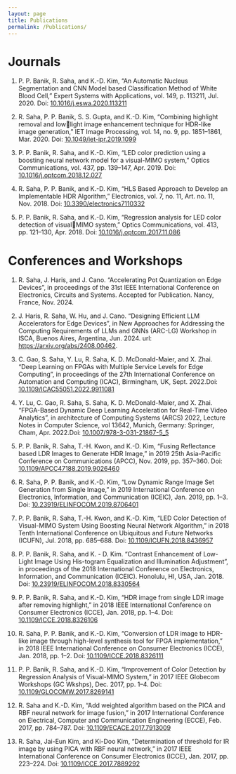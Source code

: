 ```yaml
---
layout: page
title: Publications
permalink: /Publications/
---
```

# Journals

1. P. P. Banik, R. Saha, and K.-D. Kim, “An Automatic Nucleus Segmentation and CNN Model 
based Classification Method of White Blood Cell,” Expert Systems with Applications, vol. 149, 
p. 113211, Jul. 2020. Doi: [10.1016/j.eswa.2020.113211](https://www.sciencedirect.com/science/article/abs/pii/S0957417420300373?via%3Dihub)

2. R. Saha, P. P. Banik, S. S. Gupta, and K.-D. Kim, “Combining highlight removal and lowlight image enhancement technique for HDR-like image generation,” IET Image Processing, vol. 
14, no. 9, pp. 1851–1861, Mar. 2020. Doi: [10.1049/iet-ipr.2019.1099](https://ietresearch.onlinelibrary.wiley.com/doi/10.1049/iet-ipr.2019.1099)

3. P. P. Banik, R. Saha, and K.-D. Kim, “LED color prediction using a boosting neural network 
model for a visual-MIMO system,” Optics Communications, vol. 437, pp. 139–147, Apr. 2019. 
Doi: [10.1016/j.optcom.2018.12.027](https://www.sciencedirect.com/science/article/abs/pii/S0030401818310769?via%3Dihub)

4. R. Saha, P. P. Banik, and K.-D. Kim, “HLS Based Approach to Develop an Implementable 
HDR Algorithm,” Electronics, vol. 7, no. 11, Art. no. 11, Nov. 2018. Doi: 
[10.3390/electronics7110332](https://www.mdpi.com/2079-9292/7/11/332)

5. P. P. Banik, R. Saha, and K.-D. Kim, “Regression analysis for LED color detection of visualMIMO system,” Optics Communications, vol. 413, pp. 121–130, Apr. 2018. Doi: 
[10.1016/j.optcom.2017.11.086](https://www.sciencedirect.com/science/article/abs/pii/S0030401817311045?via%3Dihub)

# Conferences and Workshops

1. R. Saha, J. Haris, and J. Cano. “Accelerating Pot Quantization on Edge Devices”, in proceedings of the 31st IEEE International Conference on Electronics, Circuits and Systems. Accepted for Publication. Nancy, France, Nov. 2024.

2. J. Haris, R. Saha, W. Hu, and J. Cano. “Designing Efficient LLM Accelerators for Edge Devices”, in New Approaches for Addressing the Computing Requirements of LLMs and GNNs (ARC-LG) Workshop in ISCA, Buenos Aires, Argentina, Jun. 2024. url: https://arxiv.org/abs/2408.00462.

3. C. Gao, S. Saha, Y. Lu, R. Saha, K. D. McDonald-Maier, and X. Zhai. “Deep Learning on FPGAs with Multiple Service Levels for Edge Computing”, in proceedings of the 27th International Conference on Automation and Computing (ICAC), Birmingham, UK, Sept. 2022.Doi: [10.1109/ICAC55051.2022.9911081](https://ieeexplore.ieee.org/document/9911081)

4. Y. Lu, C. Gao, R. Saha, S. Saha, K. D. McDonald-Maier, and X. Zhai. “FPGA-Based Dynamic Deep Learning Acceleration for Real-Time Video Analytics”, in architecture of Computing Systems (ARCS) 2022, Lecture Notes in Computer Science, vol 13642, Munich, Germany: Springer, Cham, Apr. 2022.Doi: [10.1007/978-3-031-21867-5_5](https://doi.org/10.1007/978-3-031-21867-5_5)

5. P. P. Banik, R. Saha, T.-H. Kwon, and K.-D. Kim, “Fusing Reflectance based LDR Images to Generate HDR Image,” in 2019 25th Asia-Pacific Conference on Communications (APCC), Nov. 2019, pp. 357–360. Doi: [10.1109/APCC47188.2019.9026460](https://ieeexplore.ieee.org/document/9026460)

6. R. Saha, P. P. Banik, and K.-D. Kim, “Low Dynamic Range Image Set Generation from 
Single Image,” in 2019 International Conference on Electronics, Information, and 
Communication (ICEIC), Jan. 2019, pp. 1–3. Doi: [10.23919/ELINFOCOM.2019.8706401](https://ieeexplore.ieee.org/document/8706401)

7. P. P. Banik, R. Saha, T.-H. Kwon, and K.-D. Kim, “LED Color Detection of Visual-MIMO 
System Using Boosting Neural Network Algorithm,” in 2018 Tenth International Conference on 
Ubiquitous and Future Networks (ICUFN), Jul. 2018, pp. 685–688. Doi:
[10.1109/ICUFN.2018.8436957](https://ieeexplore.ieee.org/document/8436957)

8. P. P. Banik, R. Saha, and K. - D. Kim. “Contrast Enhancement of Low-Light Image Using His-togram Equalization and Illumination Adjustment”, in proceedings of the 2018 International Conference on Electronics, Information, and Communication (ICEIC). Honolulu, HI, USA, Jan. 2018. Doi: [10.23919/ELINFOCOM.2018.8330564](https://ieeexplore.ieee.org/document/8330564)

9. P. P. Banik, R. Saha, and K.-D. Kim, “HDR image from single LDR image after removing 
highlight,” in 2018 IEEE International Conference on Consumer Electronics (ICCE), Jan. 2018, 
pp. 1–4. Doi: [10.1109/ICCE.2018.8326106](https://ieeexplore.ieee.org/document/8326106)

10. R. Saha, P. P. Banik, and K.-D. Kim, “Conversion of LDR image to HDR-like image through 
high-level synthesis tool for FPGA implementation,” in 2018 IEEE International Conference on 
Consumer Electronics (ICCE), Jan. 2018, pp. 1–2. Doi: [10.1109/ICCE.2018.8326111](https://ieeexplore.ieee.org/document/8326111)

11. P. P. Banik, R. Saha, and K.-D. Kim, “Improvement of Color Detection by Regression 
Analysis of Visual-MIMO System,” in 2017 IEEE Globecom Workshops (GC Wkshps), Dec. 
2017, pp. 1–4. Doi: [10.1109/GLOCOMW.2017.8269141](https://ieeexplore.ieee.org/document/8269141)

12. R. Saha and K.-D. Kim, “Add weighted algorithm based on the PICA and RBF neural 
network for image fusion,” in 2017 International Conference on Electrical, Computer and 
Communication Engineering (ECCE), Feb. 2017, pp. 784–787. Doi: 
[10.1109/ECACE.2017.7913009](https://ieeexplore.ieee.org/document/7913009)

13. R. Saha, Jai-Eun Kim, and Ki-Doo Kim, “Determination of threshold for IR image by using 
PICA with RBF neural network,” in 2017 IEEE International Conference on Consumer 
Electronics (ICCE), Jan. 2017, pp. 223–224. Doi: [10.1109/ICCE.2017.7889292](https://ieeexplore.ieee.org/document/7889292)
